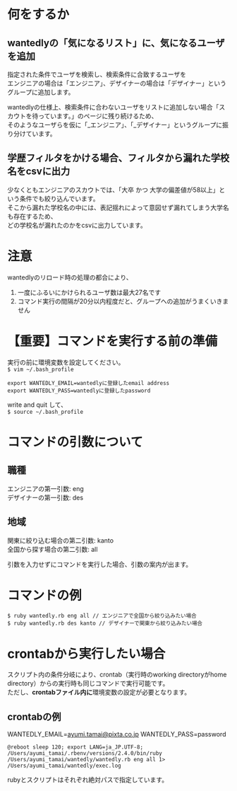 # 何をするか
## wantedlyの「気になるリスト」に、気になるユーザを追加
指定された条件でユーザを検索し、検索条件に合致するユーザを  
エンジニアの場合は「エンジニア」、デザイナーの場合は「デザイナー」というグループに追加します。  

wantedlyの仕様上、検索条件に合わないユーザをリストに追加しない場合「スカウトを待っています。」のページに残り続けるため、  
そのようなユーザらを仮に「_エンジニア」、「_デザイナー」というグループに振り分けています。  

## 学歴フィルタをかける場合、フィルタから漏れた学校名をcsvに出力
少なくともエンジニアのスカウトでは、「大卒 かつ 大学の偏差値が58以上」という条件でも絞り込んでいます。  
そこから漏れた学校名の中には、表記揺れによって意図せず漏れてしまう大学名も存在するため、  
どの学校名が漏れたのかをcsvに出力しています。

# 注意
wantedlyのリロード時の処理の都合により、
1. 一度にふるいにかけられるユーザ数は最大27名です
2. コマンド実行の間隔が20分以内程度だと、グループへの追加がうまくいきません

# 【重要】コマンドを実行する前の準備
実行の前に環境変数を設定してください。  
`$ vim ~/.bash_profile`
```
export WANTEDLY_EMAIL=wantedlyに登録したemail address
export WANTEDLY_PASS=wantedlyに登録したpassword
```
write and quit して、  
`$ source ~/.bash_profile`

# コマンドの引数について
## 職種
エンジニアの第一引数: eng  
デザイナーの第一引数: des  
## 地域
関東に絞り込む場合の第二引数: kanto  
全国から探す場合の第二引数: all  

引数を入力せずにコマンドを実行した場合、引数の案内が出ます。

# コマンドの例
```
$ ruby wantedly.rb eng all // エンジニアで全国から絞り込みたい場合
$ ruby wantedly.rb des kanto // デザイナーで関東から絞り込みたい場合
```

# crontabから実行したい場合
スクリプト内の条件分岐により、crontab（実行時のworking directoryがhome directory）からの実行時も同じコマンドで実行可能です。  
ただし、**crontabファイル内に**環境変数の設定が必要となります。  

## crontabの例
WANTEDLY_EMAIL=ayumi.tamai@pixta.co.jp
WANTEDLY_PASS=password

```
@reboot sleep 120; export LANG=ja_JP.UTF-8; /Users/ayumi_tamai/.rbenv/versions/2.4.0/bin/ruby /Users/ayumi_tamai/wantedly/wantedly.rb eng all 1> /Users/ayumi_tamai/wantedly/exec.log
```
rubyとスクリプトはそれぞれ絶対パスで指定しています。
